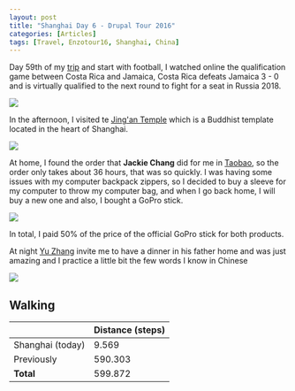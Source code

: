 ```yaml
---
layout: post
title: "Shanghai Day 6 - Drupal Tour 2016"
categories: [Articles]
tags: [Travel, Enzotour16, Shanghai, China]
---
```

Day 59th of my [trip]() and start with football, I watched online the qualification game between Costa Rica and Jamaica, Costa Rica defeats Jamaica 3 - 0 and is virtually qualified to the next round to fight for a seat in Russia 2018.

<img style="margin-right: 20px;" src="{{site.url }}/assets/img/apoyando-la-sele.png"/>

In the afternoon, I visited te [Jing'an Temple](https://en.wikipedia.org/wiki/Jing%27an_Temple) which is a Buddhist template located in the heart of Shanghai.

<img style="margin-right: 20px;" src="{{site.url }}/assets/img/jingan-temple.jpg"/>

At home, I found the order that **Jackie Chang** did for me in [Taobao](http://taobao.com), so the order only takes about 36 hours, that was so quickly. I was having some issues with my computer backpack zippers, so I decided to buy a sleeve for my computer to throw my computer bag, and when I go back home, I will buy a new one and also, I bought a GoPro stick.

<img style="margin-right: 20px;" src="{{site.url }}/assets/img/old_bag.jpg"/>

In total, I paid 50% of the price of the official GoPro stick for both products.

At night [Yu Zhang](ttps://www.facebook.com/raine.zhang.9?ref=br_rs) invite me to have a dinner in his father home and was just amazing and I practice a little bit the few words I know in Chinese

<img style="margin-right: 20px;" src="{{site.url }}/assets/img/becky-father-food.jpg"/>

## Walking
|  | Distance (steps) |
|---|---|
| Shanghai (today) |  9.569 |
| Previously  | 590.303 |
| **Total**  | 599.872 | 